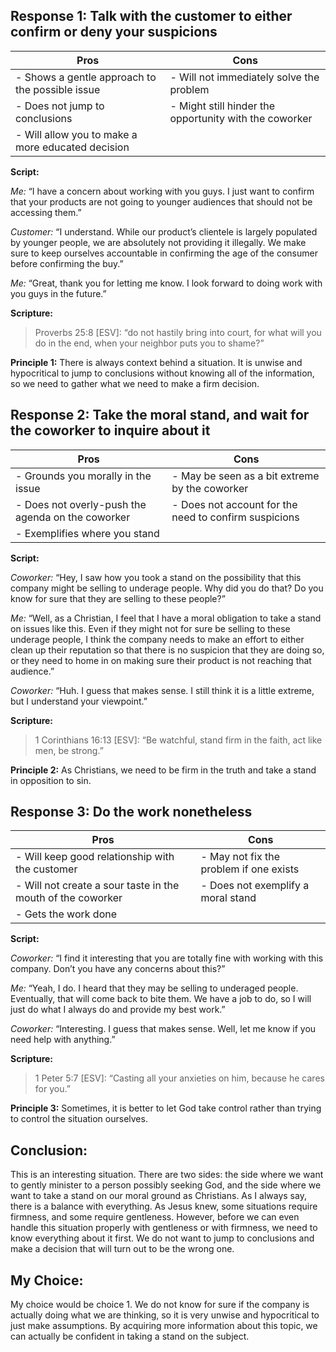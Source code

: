 ## Response 1: Talk with the customer to either confirm or deny your suspicions

| **Pros**                                           | **Cons**                                            |
|----------------------------------------------------|-----------------------------------------------------|
| - Shows a gentle approach to the possible issue    | - Will not immediately solve the problem            |
| - Does not jump to conclusions                    | - Might still hinder the opportunity with the coworker |
| - Will allow you to make a more educated decision |                                                     |

**Script:**

*Me:* “I have a concern about working with you guys. I just want to confirm that your products are not going to younger audiences that should not be accessing them.”

*Customer:* “I understand. While our product’s clientele is largely populated by younger people, we are absolutely not providing it illegally. We make sure to keep ourselves accountable in confirming the age of the consumer before confirming the buy.”

*Me:* “Great, thank you for letting me know. I look forward to doing work with you guys in the future.”

**Scripture:**
>Proverbs 25:8 [ESV]: “do not hastily bring into court, for what will you do in the end, when your neighbor puts you to shame?”

**Principle 1:** There is always context behind a situation. It is unwise and hypocritical to jump to conclusions without knowing all of the information, so we need to gather what we need to make a firm decision.

## Response 2: Take the moral stand, and wait for the coworker to inquire about it

| **Pros**                                           | **Cons**                                            |
|----------------------------------------------------|-----------------------------------------------------|
| - Grounds you morally in the issue                | - May be seen as a bit extreme by the coworker     |
| - Does not overly-push the agenda on the coworker | - Does not account for the need to confirm suspicions |
| - Exemplifies where you stand                    |                                                     |

**Script:**

*Coworker:* “Hey, I saw how you took a stand on the possibility that this company might be selling to underage people. Why did you do that? Do you know for sure that they are selling to these people?”

*Me:* “Well, as a Christian, I feel that I have a moral obligation to take a stand on issues like this. Even if they might not for sure be selling to these underage people, I think the company needs to make an effort to either clean up their reputation so that there is no suspicion that they are doing so, or they need to home in on making sure their product is not reaching that audience.”

*Coworker:* “Huh. I guess that makes sense. I still think it is a little extreme, but I understand your viewpoint.”

**Scripture:**
>1 Corinthians 16:13 [ESV]: “Be watchful, stand firm in the faith, act like men, be strong.”

**Principle 2:** As Christians, we need to be firm in the truth and take a stand in opposition to sin.

## Response 3: Do the work nonetheless

| **Pros**                                           | **Cons**                                            |
|----------------------------------------------------|-----------------------------------------------------|
| - Will keep good relationship with the customer    | - May not fix the problem if one exists             |
| - Will not create a sour taste in the mouth of the coworker | - Does not exemplify a moral stand           |
| - Gets the work done                              |                                                     |

**Script:**

*Coworker:* “I find it interesting that you are totally fine with working with this company. Don’t you have any concerns about this?”

*Me:* “Yeah, I do. I heard that they may be selling to underaged people. Eventually, that will come back to bite them. We have a job to do, so I will just do what I always do and provide my best work.”

*Coworker:* “Interesting. I guess that makes sense. Well, let me know if you need help with anything.”

**Scripture:**
>1 Peter 5:7 [ESV]: “Casting all your anxieties on him, because he cares for you.”

**Principle 3:** Sometimes, it is better to let God take control rather than trying to control the situation ourselves.

## Conclusion:
This is an interesting situation. There are two sides: the side where we want to gently minister to a person possibly seeking God, and the side where we want to take a stand on our moral ground as Christians. As I always say, there is a balance with everything. As Jesus knew, some situations require firmness, and some require gentleness. However, before we can even handle this situation properly with gentleness or with firmness, we need to know everything about it first. We do not want to jump to conclusions and make a decision that will turn out to be the wrong one.

## My Choice:
My choice would be choice 1. We do not know for sure if the company is actually doing what we are thinking, so it is very unwise and hypocritical to just make assumptions. By acquiring more information about this topic, we can actually be confident in taking a stand on the subject.
